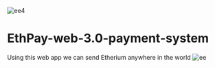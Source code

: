 ![ee4](https://user-images.githubusercontent.com/82499697/201852390-f32fa78e-3212-4041-8022-5b8f95835525.png)
# EthPay-web-3.0-payment-system
Using this web app we can send Etherium anywhere in the world 
![ee](https://user-images.githubusercontent.com/82499697/201852037-65667041-16e8-4525-8826-ae896222202a.png)
